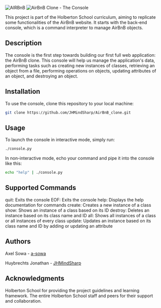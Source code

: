 ![AIRBnB](https://image.noelshack.com/fichiers/2024/10/1/1709545436-dall-e-2024-03-04-10-42-38-a-stylish-and-minimalist-representation-of-a-console-interface-symbolizing-an-airbnb-clone-project-the-image-is-primarily-in-black-and-white-featur.jpg)
![AirBnB Clone - The Console](https://image.noelshack.com/fichiers/2024/10/1/1709545988-dall-e-2024-03-04-10-51-34-create-a-stylish-modern-rectangular-banner-for-the-title-airbnb-clone-the-console-the-banner-should-encapsulate-the-essence-of-a-command-interpr.png)

This project is part of the Holberton School curriculum, aiming to replicate some functionalities of the AirBnB website. It starts with the back-end console, which is a command interpreter to manage AirBnB objects.

## Description

The console is the first step towards building our first full web application: the AirBnB clone. This console will help us manage the application's data, performing tasks such as creating new instances of classes, retrieving an object from a file, performing operations on objects, updating attributes of an object, and destroying an object.

## Installation

To use the console, clone this repository to your local machine:

```bash
git clone https://github.com/JHMindSharp/AirBnB_clone.git 
```

## Usage

To launch the console in interactive mode, simply run:

```bash
./console.py
```

In non-interactive mode, echo your command and pipe it into the console like this:

```bash
echo "help" | ./console.py
```

## Supported Commands

quit: Exits the console
EOF: Exits the console
help: Displays the help documentation for commands
create: Creates a new instance of a class
show: Shows an instance of a class based on its ID
destroy: Deletes an instance based on its class name and ID
all: Shows all instances of a class or all instances of every class
update: Updates an instance based on its class name and ID by adding or updating an attribute

## Authors

Axel Sowa - [a-sowa](https://github.com/a-sowa)

Huybrechts Jonathan - [JHMindSharp](https://github.com/JHMindSharp)

## Acknowledgments

Holberton School for providing the project guidelines and learning framework.
The entire Holberton School staff and peers for their support and collaboration.

